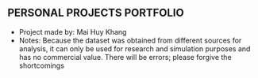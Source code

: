 ## PERSONAL PROJECTS PORTFOLIO
* Project made by: Mai Huy Khang 
* Notes: Because the dataset was obtained from different sources for analysis, it can only be 
used for research and simulation purposes and has no commercial value. There will 
be errors; please forgive the shortcomings

